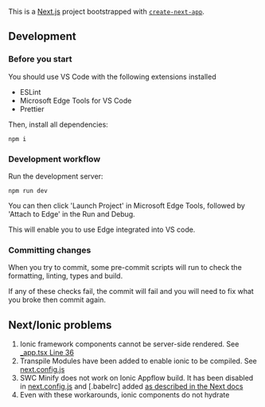 This is a [Next.js](https://nextjs.org/) project bootstrapped with [`create-next-app`](https://github.com/vercel/next.js/tree/canary/packages/create-next-app).

## Development

### Before you start

You should use VS Code with the following extensions installed

- ESLint
- Microsoft Edge Tools for VS Code
- Prettier

Then, install all dependencies:

```
npm i
```

### Development workflow

Run the development server:

```
npm run dev
```

You can then click 'Launch Project' in Microsoft Edge Tools, followed by 'Attach to Edge' in the Run and Debug.

This will enable you to use Edge integrated into VS code.

### Committing changes

When you try to commit, some pre-commit scripts will run to check the formatting, linting, types and build.

If any of these checks fail, the commit will fail and you will need to fix what you broke then commit again.

## Next/Ionic problems

1. Ionic framework components cannot be server-side rendered. See [\_app.tsx Line 36](./pages/_app.tsx)
2. Transpile Modules have been added to enable ionic to be compiled. See [next.config.js](./next.config.js)
3. SWC Minify does not work on Ionic Appflow build. It has been disabled in [next.config.js](./next.config.js) and [.babelrc] added [as described in the Next docs](https://nextjs.org/docs/messages/failed-loading-swc)
4. Even with these workarounds, ionic components do not hydrate
